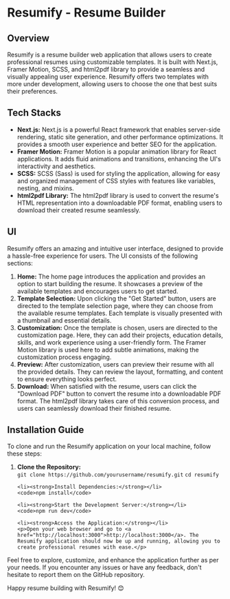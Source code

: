 <!DOCTYPE html>
<html>
<head>

</head>
<body>
  <h1>Resumify - Resume Builder</h1>

  <h2>Overview</h2>
  <p>
    Resumify is a resume builder web application that allows users to create professional resumes using customizable templates. It is built with Next.js, Framer Motion, SCSS, and html2pdf library to provide a seamless and visually appealing user experience. Resumify offers two templates with more under development, allowing users to choose the one that best suits their preferences.
  </p>

  <h2>Tech Stacks</h2>
  <ul>
    <li><strong>Next.js:</strong> Next.js is a powerful React framework that enables server-side rendering, static site generation, and other performance optimizations. It provides a smooth user experience and better SEO for the application.</li>
    <li><strong>Framer Motion:</strong> Framer Motion is a popular animation library for React applications. It adds fluid animations and transitions, enhancing the UI's interactivity and aesthetics.</li>
    <li><strong>SCSS:</strong> SCSS (Sass) is used for styling the application, allowing for easy and organized management of CSS styles with features like variables, nesting, and mixins.</li>
    <li><strong>html2pdf Library:</strong> The html2pdf library is used to convert the resume's HTML representation into a downloadable PDF format, enabling users to download their created resume seamlessly.</li>
  </ul>

  <h2>UI</h2>
  <p>
    Resumify offers an amazing and intuitive user interface, designed to provide a hassle-free experience for users. The UI consists of the following sections:
  </p>
  <ol>
    <li><strong>Home:</strong> The home page introduces the application and provides an option to start building the resume. It showcases a preview of the available templates and encourages users to get started.</li>
    <li><strong>Template Selection:</strong> Upon clicking the "Get Started" button, users are directed to the template selection page, where they can choose from the available resume templates. Each template is visually presented with a thumbnail and essential details.</li>
    <li><strong>Customization:</strong> Once the template is chosen, users are directed to the customization page. Here, they can add their projects, education details, skills, and work experience using a user-friendly form. The Framer Motion library is used here to add subtle animations, making the customization process engaging.</li>
    <li><strong>Preview:</strong> After customization, users can preview their resume with all the provided details. They can review the layout, formatting, and content to ensure everything looks perfect.</li>
    <li><strong>Download:</strong> When satisfied with the resume, users can click the "Download PDF" button to convert the resume into a downloadable PDF format. The html2pdf library takes care of this conversion process, and users can seamlessly download their finished resume.</li>
  </ol>

  <h2>Installation Guide</h2>
  <p>
    To clone and run the Resumify application on your local machine, follow these steps:
  </p>
  <ol>
    <li><strong>Clone the Repository:</strong></li>
    <code>git clone https://github.com/yourusername/resumify.git</code>
    <code>cd resumify</code>

    <li><strong>Install Dependencies:</strong></li>
    <code>npm install</code>

    <li><strong>Start the Development Server:</strong></li>
    <code>npm run dev</code>

    <li><strong>Access the Application:</strong></li>
    <p>Open your web browser and go to <a href="http://localhost:3000">http://localhost:3000</a>. The Resumify application should now be up and running, allowing you to create professional resumes with ease.</p>
  </ol>

  <p>
    Feel free to explore, customize, and enhance the application further as per your needs. If you encounter any issues or have any feedback, don't hesitate to report them on the GitHub repository.
  </p>

  <p>
    Happy resume building with Resumify! 😊
  </p>
</body>
</html>
